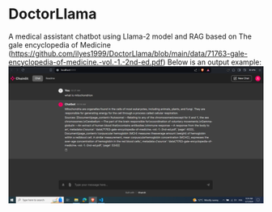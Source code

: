 # DoctorLlama
A medical assistant chatbot using Llama-2 model and RAG based on The gale encyclopedia of Medicine (https://github.com/ilyes1999/DoctorLlama/blob/main/data/71763-gale-encyclopedia-of-medicine.-vol.-1.-2nd-ed.pdf)
Below is an output example:
![alt text](https://github.com/ilyes1999/DoctorLlama/blob/main/output.png)
